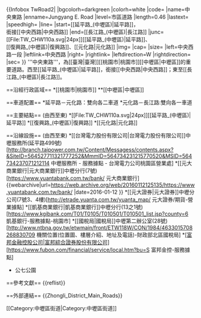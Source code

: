 {{Infobox TwRoad2|
|bgcolorh=darkgreen
|colorh=white
|code=
|name=中央東路
|enname=Jungyang E. Road
|level=市區道路
|length=0.46
|lastext=
|speedhigh=
|line=
|start=[[延平路_(中壢區)|延平路]]，<br>銜接[[中央西路|中央西路]]
|end=[[長江路_(中壢區)|長江路]]
|junc=[[File:TW_CHW110a.svg|24px]][[延平路_(中壢區)|延平路]]、<br>[[復興路_(中壢區)|復興路]]、[[元化路|元化路]]
|img=
|cap=
|size=
|left=中央西路一段
|leftlink=中央西路
|right=
|rightlink=
|leftdirection=W
|rightdirection=
|sec=
}}
'''中央東路'''，為[[臺灣|臺灣]][[桃園市|桃園市]][[中壢區|中壢區]]的重要道路。西至[[延平路_(中壢區)|延平路]]，銜接[[中央西路|中央西路]]；東至[[長江路_(中壢區)|長江路]]。

==沿經行政區域==
*[[桃園市|桃園市]]
**[[中壢區|中壢區]]

==車道配置==
*延平路－元化路：雙向各二車道
*元化路－長江路:雙向各一車道
  
==主要結點==
(由西至東)
*[[File:TW_CHW110a.svg|24px]][[延平路_(中壢區)|延平路]]
*[[復興路_(中壢區)|復興路]]
*[[元化路|元化路]]

==沿線設施==
(由西至東)
*[[台灣電力股份有限公司|台灣電力股份有限公司]]中壢服務所(延平路499號)<ref>[http://branch.taipower.com.tw/Content/Messagess/contents.aspx?&SiteID=564527711321777252&MmmID=564734231215770520&MSID=564734237071212114 中壢服務所 - 服務據點 - 台灣電力公司桃園區營業處]</ref>
*[[元大商業銀行|元大商業銀行]]中壢分行(7號)<ref>[https://www.yuantabank.com.tw/bank/ 元大商業銀行] {{webarchive|url=https://web.archive.org/web/20160112125135/https://www.yuantabank.com.tw/bank/ |date=2016-01-12 }}</ref>
*[[元大證券|元大證券]]中壢分公司(7號3、4樓)<ref>[http://etrade.yuanta.com.tw/yuanta_map/ 元大證券/期貨-營業據點]</ref>
*[[凱基商業銀行|凱基商業銀行]]中壢分行(13之1號)<ref>[https://www.kgibank.com/T01/T0105/T010501/T010501_list.jsp?county=6 凱基銀行-服務據點-桃園市]</ref>
*[[國稅局|國稅局]]中壢第二辦公室(28號)<ref>[http://www.ntbna.gov.tw/etwmain/front/ETW118W/CON/1984/4633015708268830709 機關位置(位置圖、樓層介紹、地址及電話)-財政部北區國稅局]</ref>
*[[富邦金融控股公司|富邦綜合證券股份有限公司]](88號3樓)<ref>[https://www.fubon.com/financial/service/local.htm?bu=S 富邦金控-服務據點]</ref>
* 公七公園

==參考文獻==
{{reflist}}

==外部連結==
{{Zhongli_District_Main_Roads}}

[[Category:中壢區街道|Category:中壢區街道]]